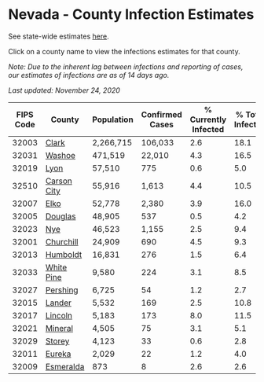 # Nevada - County Infection Estimates

See state-wide estimates [here](/infections/us-nv).

Click on a county name to view the infections estimates for that county.

*Note: Due to the inherent lag between infections and reporting of cases, our estimates of infections are as of 14 days ago.*

*Last updated: November 24, 2020*

|   FIPS Code |                     County |   Population |   Confirmed Cases |   % Currently Infected |   % Total Infected |
|-------------|----------------------------|--------------|-------------------|------------------------|--------------------|
|       32003 |             [Clark](clark) |    2,266,715 |           106,033 |                    2.6 |               18.1 |
|       32031 |           [Washoe](washoe) |      471,519 |            22,010 |                    4.3 |               16.5 |
|       32019 |               [Lyon](lyon) |       57,510 |               775 |                    0.6 |                5.0 |
|       32510 | [Carson City](carson-city) |       55,916 |             1,613 |                    4.4 |               10.5 |
|       32007 |               [Elko](elko) |       52,778 |             2,380 |                    3.9 |               16.0 |
|       32005 |         [Douglas](douglas) |       48,905 |               537 |                    0.5 |                4.2 |
|       32023 |                 [Nye](nye) |       46,523 |             1,155 |                    2.5 |                9.4 |
|       32001 |     [Churchill](churchill) |       24,909 |               690 |                    4.5 |                9.3 |
|       32013 |       [Humboldt](humboldt) |       16,831 |               276 |                    1.5 |                6.4 |
|       32033 |   [White Pine](white-pine) |        9,580 |               224 |                    3.1 |                8.5 |
|       32027 |       [Pershing](pershing) |        6,725 |                54 |                    1.2 |                2.7 |
|       32015 |           [Lander](lander) |        5,532 |               169 |                    2.5 |               10.8 |
|       32017 |         [Lincoln](lincoln) |        5,183 |               173 |                    8.0 |               11.5 |
|       32021 |         [Mineral](mineral) |        4,505 |                75 |                    3.1 |                5.1 |
|       32029 |           [Storey](storey) |        4,123 |                33 |                    0.6 |                2.8 |
|       32011 |           [Eureka](eureka) |        2,029 |                22 |                    1.2 |                4.0 |
|       32009 |     [Esmeralda](esmeralda) |          873 |                 8 |                    2.6 |                2.6 |